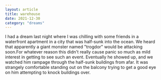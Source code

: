 ```yaml
---
layout: article
title: warehouse
date: 2021-12-30
category: "dreams"
---
```


I had a dream last night where I was chilling with some friends in a waterfront apartment in a city that was half-sunk into the ocean. We heard that apparently a giant monster named "trogdor" would be attacking soon.For whatever reason this didn't really cause panic so much as mild interest in getting to see such an event. Eventually he showed up, and we watched him rampage through the half-sunk buildings from afar. It was strangely comfortable standing out on the balcony trying to get a good eye on him attempting to knock buildings over.
